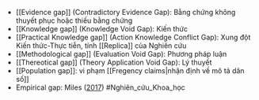 + [[Evidence gap]] (Contradictory Evidence Gap): Bằng chứng không thuyết phục hoặc thiếu bằng chứng
+ [[Knowledge gap]] (Knowledge Void Gap): Kiến thức
+ [[Practical Knowledge gap]] (Action Knowledge Conflict Gap): Xung đột Kiến thức-Thực tiễn, tính [[Replica]] của Nghiên cứu
+ [[Methodological gap]] (Evaluation Void Gap): Phương pháp luận
+ [[Thereotical gap]] (Theory Application Void Gap): Lý thuyết
+ [[Population gap]]: vi phạm [[Fregency claims|nhận định về mô tả dân số]]
+ Empirical gap: 
Miles ([2017](https://www.researchgate.net/publication/319244623_ARTICLE_Research_Methods_and_Strategies_Workshop_A_Taxonomy_of_Research_Gaps_Identifying_and_Defining_the_Seven_Research_Gaps))
#Nghiên_cứu_Khoa_học  